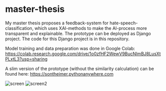 # master-thesis

My master thesis proposes a feedback-system for hate-speech-classification, which uses XAI-methods to make the AI-process more transparent and explainable. The prototype can be deployed as Django project. The code for this Django project is in this repository.

Model training and data preparation was done in Google Colab: https://colab.research.google.com/drive/1o0zfHF2WewV9BucNImBJ8LusXtPLxtL3?usp=sharing

A slim version of the prototype (without the similarity calculation) can be found here: https://sontheimer.pythonanywhere.com

![screen](https://user-images.githubusercontent.com/34202462/122594993-0d1b4800-d068-11eb-8146-73f84faac31f.png)
![screen2](https://user-images.githubusercontent.com/34202462/122595030-1d332780-d068-11eb-8055-2c881456cbc3.png)
